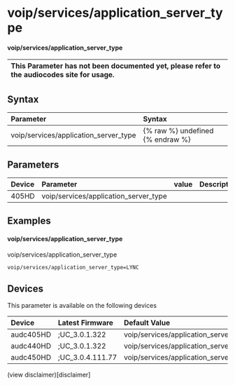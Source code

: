 ﻿---
description: voip/services/application_server_type
search: false
---

# voip/services/application_server_type

#### voip/services/application_server_type


| This Parameter has not been documented yet, please refer to the audiocodes site for usage.  |
| :--- |

## Syntax
| Parameter | Syntax |
| :--- | :--- |
|voip/services/application_server_type | {% raw %} undefined {% endraw %} |

## Parameters
|Device|Parameter|value|Description|
|:---|:---|:---|:---|
| 405HD | voip/services/application_server_type |  |  |

## Examples
#### voip/services/application_server_type

voip/services/application_server_type

```
voip/services/application_server_type=LYNC
```

## Devices
This parameter is available on the following devices

| Device | Latest Firmware | Default Value |
|:---|:---|:---|
| audc405HD | ;UC_3.0.1.322 | voip/services/application_server_type=LYNC 
| audc440HD | ;UC_3.0.1.322 | voip/services/application_server_type=LYNC 
| audc450HD | ;UC_3.0.4.111.77 | voip/services/application_server_type=LYNC 

(view disclaimer)[disclaimer]
